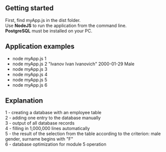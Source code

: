 ## Getting started

First, find myApp.js in the dist folder.\
Use **NodeJS** to run the application from the command line.\
**PostgreSQL** must be installed on your PC.

## Application examples

- node myApp.js 1
- node myApp.js 2 "Ivanov Ivan Ivanovich" 2000-01-29 Male
- node myApp.js 3
- node myApp.js 4
- node myApp.js 5
- node myApp.js 6

## Explanation

1 - creating a database with an employee table\
2 - adding one entry to the database manually\
3 - output of all database records\
4 - filling in 1,000,000 lines automatically\
5 - the result of the selection from the table according to the criterion: male gender, surname begins with "F"\
6 - database optimization for module 5 operation
